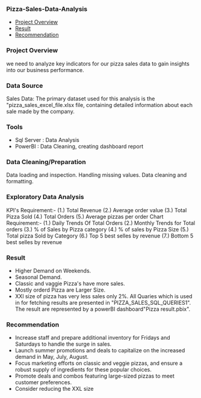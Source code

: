 ### Pizza-Sales-Data-Analysis
- [Project Overview](#project-overview)
- [Result](#result)
- [Recommendation](#recommendation)
### Project Overview
we need to analyze key indicators for our pizza sales data to gain insights into our business performance.
### Data Source
Sales Data: The primary dataset used for this analysis is the "pizza_sales_excel_file.xlsx file, containing detailed information about each sale made by the company.
### Tools
- Sql Server : Data Analysis
- PowerBI : Data Cleaning, creating dashboard report
### Data Cleaning/Preparation
Data loading and inspection.
Handling missing values.
Data cleaning and formatting.
### Exploratory Data Analysis
KPI's Requirement:-
(1.) Total Revenue
(2.) Average order value
(3.) Total Pizza Sold
(4.) Total Orders
(5.) Average pizzas per order
Chart Requirement:-
(1.) Daily Trends Of Total Orders
(2.) Monthly Trends for Total orders
(3.) % of Sales by Pizza category
(4.) % of sales by Pizza Size
(5.) Total pizza Sold by Category
(6.) Top 5 best selles by revenue
(7.) Bottom 5 best selles by revenue
### Result
- Higher Demand on Weekends.
- Seasonal Demand.
- Classic and vaggie Pizza's have more sales.
- Mostly orderd Pizza are Larger Size.
- XXl size of pizza has very less sales only 2%.
  All Quaries which is used in for fetching results are presented in "PIZZA_SALES_SQL_QUERIES1".
  The result are represented by a powerBI dashboard"Pizza result.pbix".
### Recommendation
- Increase staff and prepare additional inventory for Fridays and Saturdays to handle the surge in sales.
- Launch summer promotions and deals to capitalize on the increased demand in May, July, August.
- Focus marketing efforts on classic and veggie pizzas, and ensure a robust supply of ingredients for these popular choices.
- Promote deals and combos featuring large-sized pizzas to meet customer preferences.
- Consider reducing the XXL size






